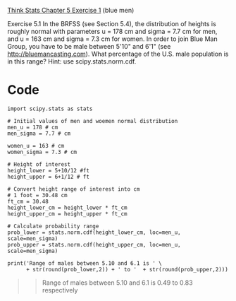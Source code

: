 [Think Stats Chapter 5 Exercise 1](http://greenteapress.com/thinkstats2/html/thinkstats2006.html#toc50) (blue men)

Exercise 5.1 In the BRFSS (see Section 5.4), the distribution of heights is
roughly normal with parameters u = 178 cm and sigma = 7.7 cm for men, and
u = 163 cm and sigma = 7.3 cm for women.
In order to join Blue Man Group, you have to be male between 5'10" and
6'1" (see http://bluemancasting.com). What percentage of the U.S. male
population is in this range? Hint: use scipy.stats.norm.cdf.


# Code
```
import scipy.stats as stats

# Initial values of men and woemen normal distribution
men_u = 178 # cm
men_sigma = 7.7 # cm

women_u = 163 # cm
women_sigma = 7.3 # cm

# Height of interest 
height_lower = 5+10/12 #ft
height_upper = 6+1/12 # ft

# Convert height range of interest into cm
# 1 foot = 30.48 cm
ft_cm = 30.48
height_lower_cm = height_lower * ft_cm
height_upper_cm = height_upper * ft_cm

# Calculate probability range
prob_lower = stats.norm.cdf(height_lower_cm, loc=men_u, scale=men_sigma)
prob_upper = stats.norm.cdf(height_upper_cm, loc=men_u, scale=men_sigma)

print('Range of males between 5.10 and 6.1 is ' \
      + str(round(prob_lower,2)) + ' to '  + str(round(prob_upper,2)))
```
>> Range of males between 5.10 and 6.1 is 0.49 to 0.83 respectively
